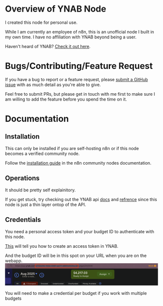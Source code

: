 # Overview of YNAB Node
I created this node for personal use.

While I am currently an employee of n8n, this is an unofficial node I built in my own time. 
I have no affiliation with YNAB beyond being a user.

Haven't heard of YNAB? [Check it out here](https://ynab.com).

# Bugs/Contributing/Feature Request

If you have a bug to report or a feature request, please [submit a GitHub issue](https://github.com/liamdmcgarrigle/n8n-nodes-ynab/issues/new) with as much detail as you're able to give.

Feel free to submit PRs, but please get in touch with me first to make sure I am willing to add the feature before you spend the time on it.

# Documentation

## Installation

This can only be installed if you are self-hosting n8n or if this node becomes a verified community node.

Follow the [installation guide](https://docs.n8n.io/integrations/community-nodes/installation/) in the n8n community nodes documentation.

## Operations
It should be pretty self explainitory. 

If you get stuck, try checking out the YNAB api [docs](https://api.ynab.com/) and [refrence](https://api.ynab.com/v1#/) since this node is just a thin layer ontop of the API.

## Credentials

You need a personal access token and your budget ID to authenticate with this node.

[This](https://api.ynab.com/#personal-access-tokens) will tell you how to create an access token in YNAB.

And the budget ID will be in this spot on your URL when you are on the webapp. 
![screenshot of id](/readmefiles/budget-id.png)

You will need to make a credential per budget if you work with multiple budgets
